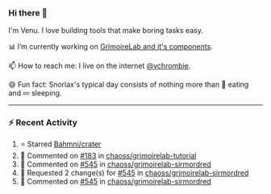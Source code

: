### Hi there 👋

I'm Venu. I love building tools that make boring tasks easy.

📊 I’m currently working on [GrimoireLab and it's components](https://chaoss.github.io/grimoirelab).

📫 How to reach me: I live on the internet [@vchrombie](https://www.google.co.in/search?q=vchrombie).

😄 Fun fact: Snorlax's typical day consists of nothing more than :doughnut: eating and :zzz: sleeping.

---

### :zap: Recent Activity

<!--RECENT_ACTIVITY:start-->
1. ⭐ Starred [Bahmni/crater](https://github.com/Bahmni/crater)
2. 💬 Commented on [#183](https://github.com/chaoss/grimoirelab-tutorial/issues/183#issuecomment-1111904171) in [chaoss/grimoirelab-tutorial](https://github.com/chaoss/grimoirelab-tutorial)
3. 💬 Commented on [#545](https://github.com/chaoss/grimoirelab-sirmordred/pull/545#discussion_r860488744) in [chaoss/grimoirelab-sirmordred](https://github.com/chaoss/grimoirelab-sirmordred)
4. 🔴 Requested 2 change(s) for [#545](https://github.com/chaoss/grimoirelab-sirmordred/pull/545#pullrequestreview-955863224) in [chaoss/grimoirelab-sirmordred](https://github.com/chaoss/grimoirelab-sirmordred)
5. 💬 Commented on [#545](https://github.com/chaoss/grimoirelab-sirmordred/pull/545#discussion_r860489204) in [chaoss/grimoirelab-sirmordred](https://github.com/chaoss/grimoirelab-sirmordred)
<!--RECENT_ACTIVITY:end-->

<!--
**vchrombie/vchrombie** is a ✨ _special_ ✨ repository because its `README.md` (this file) appears on your GitHub profile.

Here are some ideas to get you started:

- 🔭 I’m currently working on ...
- 🌱 I’m currently learning ...
- 👯 I’m looking to collaborate on ...
- 🤔 I’m looking for help with ...
- 💬 Ask me about ...
- 📫 How to reach me: ...
- 😄 Pronouns: ...
- ⚡ Fun fact: ...
-->
